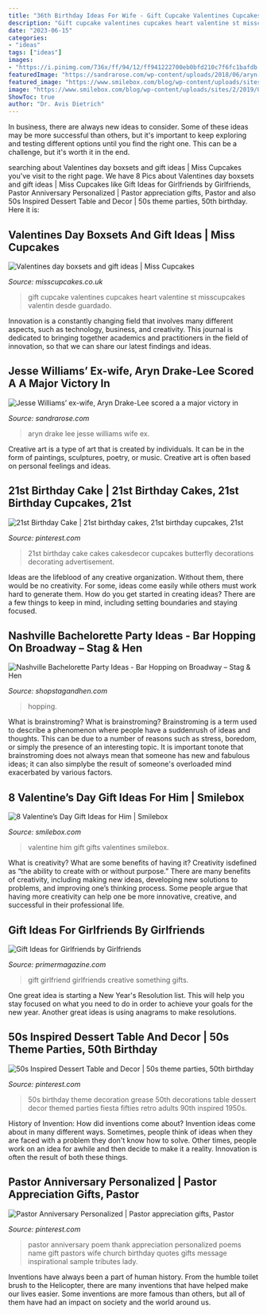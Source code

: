 ```yaml
---
title: "36th Birthday Ideas For Wife - Gift Cupcake Valentines Cupcakes Heart Valentine St Misscupcakes Valentin Desde Guardado"
description: "Gift cupcake valentines cupcakes heart valentine st misscupcakes valentin desde guardado"
date: "2023-06-15"
categories:
- "ideas"
tags: ["ideas"]
images:
- "https://i.pinimg.com/736x/ff/94/12/ff941222700eb0bfd210c7f6fc1bafdb.jpg"
featuredImage: "https://sandrarose.com/wp-content/uploads/2018/06/aryn-drake-lee-in-la.jpg"
featured_image: "https://www.smilebox.com/blog/wp-content/uploads/sites/2/2019/02/valentines-day-gifts-for-him-1024x683.jpg"
image: "https://www.smilebox.com/blog/wp-content/uploads/sites/2/2019/02/valentines-day-gifts-for-him-1024x683.jpg"
ShowToc: true
author: "Dr. Avis Dietrich"
---
```



In business, there are always new ideas to consider. Some of these ideas may be more successful than others, but it's important to keep exploring and testing different options until you find the right one. This can be a challenge, but it's worth it in the end.

	

		
searching about Valentines day boxsets and gift ideas | Miss Cupcakes you've visit to the right page. We have 8 Pics about Valentines day boxsets and gift ideas | Miss Cupcakes like Gift Ideas for Girlfriends by Girlfriends, Pastor Anniversary Personalized | Pastor appreciation gifts, Pastor and also 50s Inspired Dessert Table and Decor | 50s theme parties, 50th birthday. Here it is:
		
    
## Valentines Day Boxsets And Gift Ideas | Miss Cupcakes

<img loading=lazy src="http://www.misscupcakes.co.uk/wp-content/uploads/2014/01/DSC_0849.jpg" onerror="this.onerror=null;this.src='https://tse2.mm.bing.net/th?id=OIP.8ZW3lz6SMU61T-dOZUhgPQHaGf&amp;pid=15.1';" alt="Valentines day boxsets and gift ideas | Miss Cupcakes">

_Source: misscupcakes.co.uk_

>gift cupcake valentines cupcakes heart valentine st misscupcakes valentin desde guardado. 

	

Innovation is a constantly changing field that involves many different aspects, such as technology, business, and creativity. This journal is dedicated to bringing together academics and practitioners in the field of innovation, so that we can share our latest findings and ideas.

    
## Jesse Williams’ Ex-wife, Aryn Drake-Lee Scored A A Major Victory In

<img loading=lazy src="https://sandrarose.com/wp-content/uploads/2018/06/aryn-drake-lee-in-la.jpg" onerror="this.onerror=null;this.src='https://tse2.mm.bing.net/th?id=OIP.ZKP1VU9LneQMsHRZ0O9U6gHaLH&amp;pid=15.1';" alt="Jesse Williams’ ex-wife, Aryn Drake-Lee scored a a major victory in">

_Source: sandrarose.com_

>aryn drake lee jesse williams wife ex. 

	

Creative art is a type of art that is created by individuals. It can be in the form of paintings, sculptures, poetry, or music. Creative art is often based on personal feelings and ideas.

    
## 21st Birthday Cake | 21st Birthday Cakes, 21st Birthday Cupcakes, 21st

<img loading=lazy src="https://i.pinimg.com/736x/46/7a/50/467a508403ef5551408631e7a47651fb.jpg" onerror="this.onerror=null;this.src='https://tse1.mm.bing.net/th?id=OIP.o08547aNM9714wFGMGr3SAHaJ4&amp;pid=15.1';" alt="21st Birthday Cake | 21st birthday cakes, 21st birthday cupcakes, 21st">

_Source: pinterest.com_

>21st birthday cake cakes cakesdecor cupcakes butterfly decorations decorating advertisement. 

	

Ideas are the lifeblood of any creative organization. Without them, there would be no creativity. For some, ideas come easily while others must work hard to generate them. How do you get started in creating ideas? There are a few things to keep in mind, including setting boundaries and staying focused.

    
## Nashville Bachelorette Party Ideas - Bar Hopping On Broadway – Stag &amp; Hen

<img loading=lazy src="https://cdn.shopify.com/s/files/1/1374/6221/products/Nashville_Bachelorette_Party_Ideas_-_Broadway_600x600.jpg?v=1547581127" onerror="this.onerror=null;this.src='https://tse1.mm.bing.net/th?id=OIP.0g-UU4JUG2CoRzWDJ7CT2AHaHa&amp;pid=15.1';" alt="Nashville Bachelorette Party Ideas - Bar Hopping on Broadway – Stag &amp; Hen">

_Source: shopstagandhen.com_

>hopping. 

	

What is brainstroming?
What is brainstroming? Brainstroming is a term used to describe a phenomenon where people have a suddenrush of ideas and thoughts. This can be due to a number of reasons such as stress, boredom, or simply the presence of an interesting topic. It is important tonote that brainstroming does not always mean that someone has new and fabulous ideas; it can also simplybe the result of someone's overloaded mind exacerbated by various factors.

    
## 8 Valentine’s Day Gift Ideas For Him | Smilebox

<img loading=lazy src="https://www.smilebox.com/blog/wp-content/uploads/sites/2/2019/02/valentines-day-gifts-for-him-1024x683.jpg" onerror="this.onerror=null;this.src='https://tse4.mm.bing.net/th?id=OIP.qVDYogXqE06jtx83NfljqwHaE8&amp;pid=15.1';" alt="8 Valentine’s Day Gift Ideas for Him | Smilebox">

_Source: smilebox.com_

>valentine him gift gifts valentines smilebox. 

	

What is creativity? What are some benefits of having it?
Creativity isdefined as “the ability to create with or without purpose.” There are many benefits of creativity, including making new ideas, developing new solutions to problems, and improving one’s thinking process. Some people argue that having more creativity can help one be more innovative, creative, and successful in their professional life.

    
## Gift Ideas For Girlfriends By Girlfriends

<img loading=lazy src="http://www.primermagazine.com/wp-content/uploads/2010/12/Girlfriend-Gifts/Girlfriend-Gifts_Header.jpg" onerror="this.onerror=null;this.src='https://tse3.mm.bing.net/th?id=OIP.nu5Wote_dG0OEJAZH6YYmQHaK0&amp;pid=15.1';" alt="Gift Ideas for Girlfriends by Girlfriends">

_Source: primermagazine.com_

>gift girlfriend girlfriends creative something gifts. 

	

One great idea is starting a New Year's Resolution list. This will help you stay focused on what you need to do in order to achieve your goals for the new year. Another great ideas is using anagrams to make resolutions.

    
## 50s Inspired Dessert Table And Decor | 50s Theme Parties, 50th Birthday

<img loading=lazy src="https://i.pinimg.com/736x/93/7d/32/937d3205a615e7e7af9a197609706df4.jpg" onerror="this.onerror=null;this.src='https://tse2.mm.bing.net/th?id=OIP.5xf_safvKhvYOmtCHXbqVgHaJh&amp;pid=15.1';" alt="50s Inspired Dessert Table and Decor | 50s theme parties, 50th birthday">

_Source: pinterest.com_

>50s birthday theme decoration grease 50th decorations table dessert decor themed parties fiesta fifties retro adults 90th inspired 1950s. 

	

History of Invention: How did inventions come about?
Invention ideas come about in many different ways. Sometimes, people think of ideas when they are faced with a problem they don't know how to solve. Other times, people work on an idea for awhile and then decide to make it a reality. Innovation is often the result of both these things.

    
## Pastor Anniversary Personalized | Pastor Appreciation Gifts, Pastor

<img loading=lazy src="https://i.pinimg.com/736x/ff/94/12/ff941222700eb0bfd210c7f6fc1bafdb.jpg" onerror="this.onerror=null;this.src='https://tse4.mm.bing.net/th?id=OIP.bdjEqC5kjLRRltZxsh-dmAAAAA&amp;pid=15.1';" alt="Pastor Anniversary Personalized | Pastor appreciation gifts, Pastor">

_Source: pinterest.com_

>pastor anniversary poem thank appreciation personalized poems name gift pastors wife church birthday quotes gifts message inspirational sample tributes lady. 

	

Inventions have always been a part of human history. From the humble toilet brush to the Helicopter, there are many inventions that have helped make our lives easier. Some inventions are more famous than others, but all of them have had an impact on society and the world around us.

